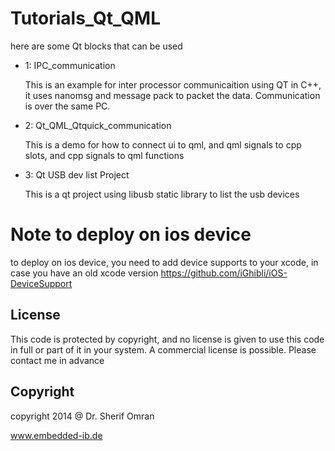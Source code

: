 # Tutorials_Qt_QML
here are some Qt blocks that can be used

- 1: IPC_communication

  This is an example for inter processor communicaition using QT in C++, it uses nanomsg and message pack to packet the data. Communication is over the same PC.
   
- 2: Qt_QML_Qtquick_communication

  This is a demo for how to connect ui to qml, and qml signals to cpp slots, and cpp signals to qml functions

- 3: Qt USB dev list Project

  This is a qt project using libusb static library to list the usb devices
  
  
# Note to deploy on ios device

to deploy on ios device, you need to add device supports to your xcode, in case you have an old xcode version
https://github.com/iGhibli/iOS-DeviceSupport


## License
This code is protected by copyright, and no license is given to use this code in full or part of it in your system. A commercial license is possible. Please contact me in advance


## Copyright

copyright 2014 @  Dr. Sherif Omran

www.embedded-ib.de

